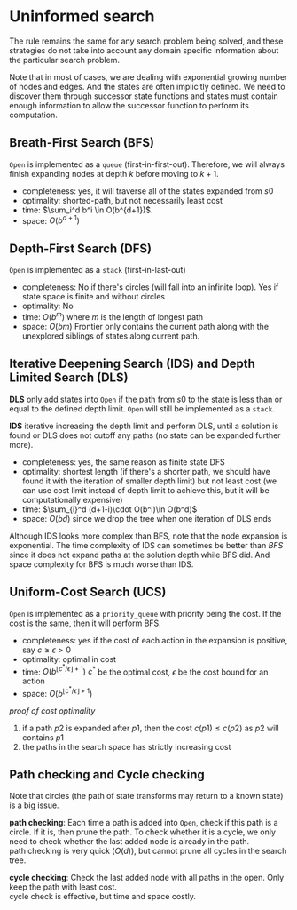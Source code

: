 # Uninformed search

The rule remains the same for any search problem being solved, and these strategies do not take into account any domain specific information about the particular search problem.

Note that in most of cases, we are dealing with exponential growing number of nodes and edges. And the states are often implicitly defined. We need to discover them through successor state functions and states must contain enough information to allow the successor function to perform its computation. 

## Breath-First Search (BFS)
`Open` is implemented as a `queue` (first-in-first-out). Therefore, we will always finish expanding nodes at depth $k$ before moving to $k+1$. 

- completeness: yes, it will traverse all of the states expanded from $s0$
- optimality: shorted-path, but not necessarily least cost
- time: $\sum_i^d b^i \in O(b^{d+1})$.
- space: $O(b^{d+1})$

## Depth-First Search (DFS)
`Open` is implemented as a `stack` (first-in-last-out)

- completeness: No if there's circles (will fall into an infinite loop). Yes if state space is finite and without circles
- optimality: No
- time: $O(b^m)$ where $m$ is the length of longest path
- space: $O(bm)$ Frontier only contains the current path along with the unexplored siblings of states
along current path.

## Iterative Deepening Search (IDS) and Depth Limited Search (DLS)
__DLS__ only add states into `Open` if the path from $s0$ to the state is less than or equal to the defined depth limit. `Open` will still be implemented as a `stack`. 

__IDS__ iterative increasing the depth limit and perform DLS, until a solution is found or DLS does not cutoff any paths (no state can be expanded further more). 

- completeness: yes, the same reason as finite state DFS
- optimality: shortest length (if there's a shorter path, we should have found it with the iteration of smaller depth limit) but not least cost (we can use cost limit instead of depth limit to achieve this, but it will be computationally expensive)
- time: $\sum_{i}^d (d+1-i)\cdot O(b^i)\in O(b^d)$
- space: $O(bd)$ since we drop the tree when one iteration of DLS ends

Although IDS looks more complex than BFS, note that the node expansion is exponential. The time complexity of IDS can sometimes be better than $BFS$ since it does not expand paths at the solution depth while BFS did. And space complexity for BFS is much worse than IDS. 

## Uniform-Cost Search (UCS)
`Open` is implemented as a `priority_queue` with priority being the cost. If the cost is the same, then it will perform BFS. 

- completeness: yes if the cost of each action in the expansion is positive, say $c \geq \epsilon > 0$
- optimality: optimal in cost
- time: $O(b^{\lfloor c^*/\epsilon\rfloor+1})$ $c^*$ be the optimal cost, $\epsilon$ be the cost bound for an action
- space: $O(b^{\lfloor c^*/\epsilon\rfloor+1})$ 

_proof of cost optimality_
1. if a path $p2$ is expanded after $p1$, then the cost $c(p1)\leq c(p2)$ as $p2$ will contains $p1$
2. the paths in the search space has strictly increasing cost

## Path checking and Cycle checking
Note that circles (the path of state transforms may return to a known state) is a big issue. 

__path checking__: Each time a path is added into `Open`, check if this path is a circle. If it is, then prune the path.  To check whether it is a cycle, we only need to check whether the last added node is already in the path.   
path checking is very  quick ($O(d)$), but cannot prune all cycles in the search tree. 

__cycle checking__: Check the last added node with all paths in the open. Only keep the path with least cost.   
cycle check is effective, but time and space costly. 
